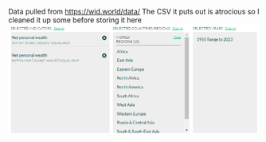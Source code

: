 Data pulled from https://wid.world/data/
The CSV it puts out is atrocious so I cleaned it up some before storing it here
![image](./wid-npw-config-ref.png)
